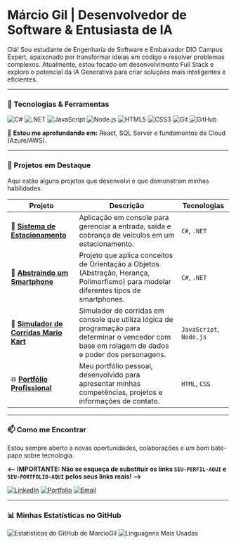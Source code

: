 # Márcio Gil | Desenvolvedor de Software & Entusiasta de IA

Olá! Sou estudante de Engenharia de Software e Embaixador DIO Campus Expert, apaixonado por transformar ideias em código e resolver problemas complexos. Atualmente, estou focado em desenvolvimento Full Stack e exploro o potencial da IA Generativa para criar soluções mais inteligentes e eficientes.

---

### 🚀 Tecnologias & Ferramentas

![C#](https://img.shields.io/badge/C%23-239120?style=for-the-badge&logo=c-sharp&logoColor=white)
![.NET](https://img.shields.io/badge/.NET-512BD4?style=for-the-badge&logo=dotnet&logoColor=white)
![JavaScript](https://img.shields.io/badge/JavaScript-F7DF1E?style=for-the-badge&logo=javascript&logoColor=black)
![Node.js](https://img.shields.io/badge/Node.js-43853D?style=for-the-badge&logo=node.js&logoColor=white)
![HTML5](https://img.shields.io/badge/HTML5-E34F26?style=for-the-badge&logo=html5&logoColor=white)
![CSS3](https://img.shields.io/badge/CSS3-1572B6?style=for-the-badge&logo=css3&logoColor=white)
![Git](https://img.shields.io/badge/GIT-E44C30?style=for-the-badge&logo=git&logoColor=white)
![GitHub](https://img.shields.io/badge/GitHub-100000?style=for-the-badge&logo=github&logoColor=white)

🌱 **Estou me aprofundando em:** React, SQL Server e fundamentos de Cloud (Azure/AWS).

---

### 🔭 Projetos em Destaque

Aqui estão alguns projetos que desenvolvi e que demonstram minhas habilidades.

| Projeto | Descrição | Tecnologias |
|---|---|---|
| 🚗 **[Sistema de Estacionamento](https://github.com/MarcioGil/EstacionamentoApp)** | Aplicação em console para gerenciar a entrada, saída e cobrança de veículos em um estacionamento. | `C#`, `.NET` |
| 📱 **[Abstraindo um Smartphone](https://github.com/MarcioGil/trilha-net-poo-desafio)** | Projeto que aplica conceitos de Orientação a Objetos (Abstração, Herança, Polimorfismo) para modelar diferentes tipos de smartphones. | `C#`, `.NET` |
| 🏁 **[Simulador de Corridas Mario Kart](https://github.com/MarcioGil/Simulador_Mario_Kart)** | Simulador de corridas em console que utiliza lógica de programação para determinar o vencedor com base em rolagem de dados e poder dos personagens. | `JavaScript`, `Node.js` |
| 🌐 **[Portfólio Profissional](https://github.com/MarcioGil/meu-portfolio_profissional)** | Meu portfólio pessoal, desenvolvido para apresentar minhas competências, projetos e informações de contato. | `HTML`, `CSS` |

---

### 📫 Como me Encontrar

Estou sempre aberto a novas oportunidades, colaborações e um bom bate-papo sobre tecnologia.

**<-- IMPORTANTE: Não se esqueça de substituir os links `SEU-PERFIL-AQUI` e `SEU-PORTFOLIO-AQUI` pelos seus links reais! -->**

[![LinkedIn](https://img.shields.io/badge/LinkedIn-0077B5?style=for-the-badge&logo=linkedin&logoColor=white)](https://www.linkedin.com/in/m%C3%A1rcio-gil-1b7669309?lipi=urn%3Ali%3Apage%3Ad_flagship3_profile_view_base_contact_details%3BjQpe5xO7RnGyYvoVlKiG3g%3D%3D)
[![Portfolio](https://img.shields.io/badge/Portfolio-D14836?style=for-the-badge&logo=google-chrome&logoColor=white)](https://marciogil.github.io/meu-portfolio_profissional/)
[![Email](https://img.shields.io/badge/Email-000000?style=for-the-badge&logo=gmail&logoColor=white)](mailto:marciopaivagil@gmail.com)

---

### 📊 Minhas Estatísticas no GitHub

![Estatísticas do GitHub de MarcioGil](https://github-readme-stats.vercel.app/api?username=MarcioGil&show_icons=true&theme=dracula&include_all_commits=true&count_private=true)
![Linguagens Mais Usadas](https://github-readme-stats.vercel.app/api/top-langs/?username=MarcioGil&layout=compact&langs_count=7&theme=dracula)